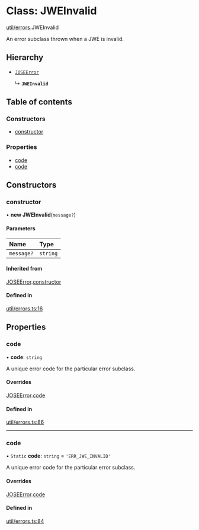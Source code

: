 # Class: JWEInvalid

[util/errors](../modules/util_errors.md).JWEInvalid

An error subclass thrown when a JWE is invalid.

## Hierarchy

- [`JOSEError`](util_errors.JOSEError.md)

  ↳ **`JWEInvalid`**

## Table of contents

### Constructors

- [constructor](util_errors.JWEInvalid.md#constructor)

### Properties

- [code](util_errors.JWEInvalid.md#code)
- [code](util_errors.JWEInvalid.md#code)

## Constructors

### constructor

• **new JWEInvalid**(`message?`)

#### Parameters

| Name | Type |
| :------ | :------ |
| `message?` | `string` |

#### Inherited from

[JOSEError](util_errors.JOSEError.md).[constructor](util_errors.JOSEError.md#constructor)

#### Defined in

[util/errors.ts:16](https://github.com/panva/jose/blob/v3.15.5/src/util/errors.ts#L16)

## Properties

### code

• **code**: `string`

A unique error code for the particular error subclass.

#### Overrides

[JOSEError](util_errors.JOSEError.md).[code](util_errors.JOSEError.md#code)

#### Defined in

[util/errors.ts:86](https://github.com/panva/jose/blob/v3.15.5/src/util/errors.ts#L86)

___

### code

▪ `Static` **code**: `string` = `'ERR_JWE_INVALID'`

A unique error code for the particular error subclass.

#### Overrides

[JOSEError](util_errors.JOSEError.md).[code](util_errors.JOSEError.md#code)

#### Defined in

[util/errors.ts:84](https://github.com/panva/jose/blob/v3.15.5/src/util/errors.ts#L84)
